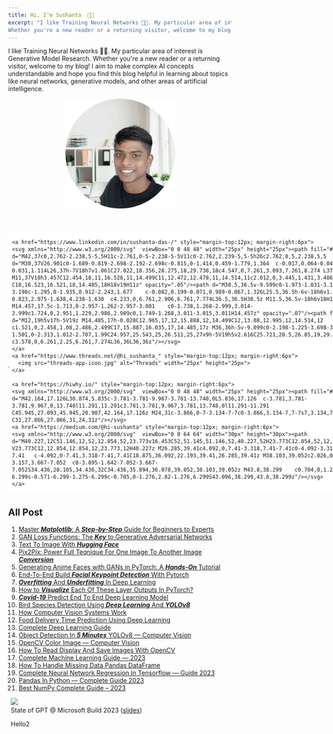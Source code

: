 ```yaml
---
title: Hi, I’m Sushanta  👋🏻
excerpt: "I like Training Neural Networks 🧠🤖. My particular area of interest is Generative Model Research. 
Whether you're a new reader or a returning visitor, welcome to my blog! I aim to make complex AI concepts understandable and hope you find this blog helpful in learning about topics like neural networks, generative models, and other areas of artificial intelligence."
---
```


I like Training Neural Networks 🧠🤖. My particular area of interest is Generative Model Research. 
Whether you're a new reader or a returning visitor, welcome to my blog! I aim to make complex AI concepts understandable and hope you find this blog helpful in learning about topics like neural networks, generative models, and other areas of artificial intelligence.

<div align = "center" style="margin-right: 5px; margin-left:5px; margin-top:10px; margin-bottom:10px;">
    <img src="chi2.png" class = "center" width="50%" height="50%"/>
</div>


<div class="social-icon" style="margin-right:10px; margin-top:50px; margin-bottom:3px;  display: flex; align-items: center;         background:#FFF;  border-radius:16px; width: fit-content;"> 
    <a href="https://github.com/hi-sushanta" style="margin-top:12px; margin-right:6px">
    <svg xmlns="http://www.w3.org/2000/svg"  viewBox="0 0 30 30" width="30px" height="30px">    <path d="M15,3C8.373,3,3,8.373,3,15c0,5.623,3.872,10.328,9.092,11.63C12.036,26.468,12,26.28,12,26.047v-2.051 c-0.487,0-1.303,0-1.508,0c-0.821,0-1.551-0.353-1.905-1.009c-0.393-0.729-0.461-1.844-1.435-2.526 c-0.289-0.227-0.069-0.486,0.264-0.451c0.615,0.174,1.125,0.596,1.605,1.222c0.478,0.627,0.703,0.769,1.596,0.769 c0.433,0,1.081-0.025,1.691-0.121c0.328-0.833,0.895-1.6,1.588-1.962c-3.996-0.411-5.903-2.399-5.903-5.098 c0-1.162,0.495-2.286,1.336-3.233C9.053,10.647,8.706,8.73,9.435,8c1.798,0,2.885,1.166,3.146,1.481C13.477,9.174,14.461,9,15.495,9 c1.036,0,2.024,0.174,2.922,0.483C18.675,9.17,19.763,8,21.565,8c0.732,0.731,0.381,2.656,0.102,3.594 c0.836,0.945,1.328,2.066,1.328,3.226c0,2.697-1.904,4.684-5.894,5.097C18.199,20.49,19,22.1,19,23.313v2.734 c0,0.104-0.023,0.179-0.035,0.268C23.641,24.676,27,20.236,27,15C27,8.373,21.627,3,15,3z"/></svg>
    </a>

    <a href="https://www.linkedin.com/in/sushanta-das-/" style="margin-top:12px; margin-right:6px">
    <svg xmlns="http://www.w3.org/2000/svg"  viewBox="0 0 48 48" width="25px" height="25px"><path fill="#0078d4" d="M42,37c0,2.762-2.238,5-5,5H11c-2.761,0-5-2.238-5-5V11c0-2.762,2.239-5,5-5h26c2.762,0,5,2.238,5,5	V37z"/><path d="M30,37V26.901c0-1.689-0.819-2.698-2.192-2.698c-0.815,0-1.414,0.459-1.779,1.364	c-0.017,0.064-0.041,0.325-0.031,1.114L26,37h-7V18h7v1.061C27.022,18.356,28.275,18,29.738,18c4.547,0,7.261,3.093,7.261,8.274	L37,37H30z M11,37V18h3.457C12.454,18,11,16.528,11,14.499C11,12.472,12.478,11,14.514,11c2.012,0,3.445,1.431,3.486,3.479	C18,16.523,16.521,18,14.485,18H18v19H11z" opacity=".05"/><path d="M30.5,36.5v-9.599c0-1.973-1.031-3.198-2.692-3.198c-1.295,0-1.935,0.912-2.243,1.677	c-0.082,0.199-0.071,0.989-0.067,1.326L25.5,36.5h-6v-18h6v1.638c0.795-0.823,2.075-1.638,4.238-1.638	c4.233,0,6.761,2.906,6.761,7.774L36.5,36.5H30.5z M11.5,36.5v-18h6v18H11.5z M14.457,17.5c-1.713,0-2.957-1.262-2.957-3.001	c0-1.738,1.268-2.999,3.014-2.999c1.724,0,2.951,1.229,2.986,2.989c0,1.749-1.268,3.011-3.015,3.011H14.457z" opacity=".07"/><path fill="#fff" d="M12,19h5v17h-5V19z M14.485,17h-0.028C12.965,17,12,15.888,12,14.499C12,13.08,12.995,12,14.514,12	c1.521,0,2.458,1.08,2.486,2.499C17,15.887,16.035,17,14.485,17z M36,36h-5v-9.099c0-2.198-1.225-3.698-3.192-3.698	c-1.501,0-2.313,1.012-2.707,1.99C24.957,25.543,25,26.511,25,27v9h-5V19h5v2.616C25.721,20.5,26.85,19,29.738,19	c3.578,0,6.261,2.25,6.261,7.274L36,36L36,36z"/></svg>
    </a>
    <a href="https://www.threads.net/@hi_sushanta_" style="margin-top:12px; margin-right:6px">
      <img src="threads-app-icon.jpg" alt="Threads" width="25px" height="25px">
    </a>
  
    <a href="https://hiwhy.io/" style="margin-top:12px; margin-right:6px">
    <svg xmlns="http://www.w3.org/2000/svg"  viewBox="0 0 48 48" width="25px" height="25px"><path fill="#2962ff" d="M42.164,17.126L30.874,5.835c-3.781-3.781-9.967-3.781-13.748,0L5.836,17.126	c-3.781,3.781-3.781,9.967,0,13.748l11.291,11.291c3.781,3.781,9.967,3.781,13.748,0l11.291-11.291	C45.945,27.093,45.945,20.907,42.164,17.126z M24,31c-3.866,0-7-3.134-7-7c0-3.866,3.134-7,7-7s7,3.134,7,7	C31,27.866,27.866,31,24,31z"/></svg>
    <a href="https://medium.com/@hi-sushanta" style="margin-top:12px; margin-right:6px">
    <svg xmlns="http://www.w3.org/2000/svg"  viewBox="0 0 64 64" width="30px" height="30px"><path d="M40.227,12C51.146,12,52,12.854,52,23.773v16.453C52,51.145,51.146,52,40.227,52H23.773C12.854,52,12,51.145,12,40.227	V23.773C12,12.854,12.854,12,23.773,12H40.227z M26.285,39.41c4.092,0,7.41-3.318,7.41-7.41c0-4.092-3.318-7.41-7.41-7.41	c-4.092,0-7.41,3.318-7.41,7.41C18.875,36.092,22.193,39.41,26.285,39.41z M38.103,39.052c2.026,0,3.667-3.157,3.667-7.052	c0-3.895-1.642-7.052-3.667-7.052S34.436,28.105,34.436,32C34.436,35.894,36.078,39.052,38.103,39.052z M43.8,38.299	c0.704,0,1.275-2.82,1.275-6.299s-0.571-6.299-1.275-6.299c-0.705,0-1.276,2.82-1.276,6.299S43.096,38.299,43.8,38.299z"/></svg>
    </a>
  </a>
  
</div>

## All Post

1. [Master ***Matplotlib***: A ***Step-by-Step*** Guide for Beginners to Experts](https://hiwhy.io/matplotlib-complete-guide)
2. [GAN Loss Functions: The ***Key*** to Generative Adversarial Networks](https://hiwhy.io/gan-loss-functions-the-key-to-generative-adversarial-networks)
3. [Text To Image With ***Hugging Face***](https://hiwhy.io/text-to-image-with-hugging-face)
4. [Pix2Pix: Power Full Teqnique For One Image To Another Image ***Conversion***](https://hiwhy.io/pix2pix-power-full-teqnique-for-one-image-to-another-image-conversion)
5. [Generating Anime Faces with GANs in PyTorch: A ***Hands-On*** Tutorial](https://hiwhy.io/generating-anime-faces-gan)
6. [End-To-End Build ***Facial Keypoint Detection*** With Pytorch](https://hiwhy.io/facial-keypoint-detection-with-pytorch)
7. [***Overfitting*** And ***Underfitting*** In Deep Learning](https://hiwhy.io/overfitting-and-underfitting)
8. [How to ***Visualize*** Each Of These Layer Outputs In PyTorch?](https://hiwhy.io/how-to-visualize-each-of-these-layer-outputs-in-pytorch)
9. [***Covid-19*** Predict End To End Deep Learning Model](https://hiwhy.io/covid-19-deep-learning-model)
10. [Bird Species Detection Using ***Deep Learning*** And ***YOLOv8***](https://hiwhy.io/bird-species-detection-using-deep-learning-and-yolov8)
11. [How Computer Vision Systems Work](https://hiwhy.io/computer-vision-systems-work)
12. [Food Delivery Time Prediction Using Deep Learning](https://hiwhy.io/food-delivery-time-prediction-using-deep-learning)
13. [Complete Deep Learning Guide](https://hiwhy.io/complete-deep-learning-guide)
14. [Object Detection In ***5 Minutes*** YOLOv8 — Computer Vision](https://hiwhy.io/object-detection-in-5-minutes-yolov8-computer-vision)
15. [OpenCV Color Image — Computer Vision](https://hiwhy.io/opencv-color-image)
16. [How To Read Display And Save Images With OpenCV](https://hiwhy.io/read-display-and-save-images-with-opencv)
17. [Complete Machine Learning Guide — 2023](https://hiwhy.io/complete-machine-learning-guide)
18. [How To Handle Missing Data Pandas DataFrame](https://hiwhy.io/how-to-handle-missing-data-pandas-dataframe)
19. [Complete Neural Network Regression In Tensorflow — Guide 2023](https://hiwhy.io/neural-network-regression-in-tensorflow-guide)
20. [Pandas In Python — Complete Guide 2023](https://hiwhy.io/pandas-in-python-complete-guide)
21. [Best NumPy Complete Guide – 2023](https://hiwhy.io/numpy-complete-guide)

<div class="row" style="margin-top:12px; margin-right:6px; margin-left:6px; margin-bottom:10px;">
  <div class="column">
   <div class="card">
            <a href="https://www.youtube.com/watch?v=bZQun8Y4L2A">
              <div class="ccimg"><img src="assets/stateofgpt.jpeg"></div>
            </a>
            <div class="cdesc">State of GPT @ Microsoft Build 2023 (<a href="stateofgpt.pdf">slides</a>)</div>
          </div> 
  </div>
  <div class="column">
  <p>Hello2</p>
  </div>
</div>
